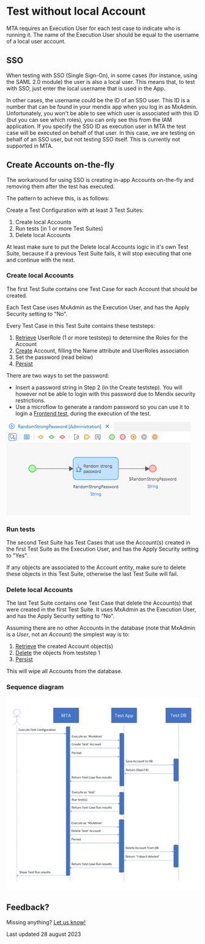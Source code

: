 # Test without local Account

MTA requires an Execution User for each test case to indicate who is running it. The name of the Execution User should be equal to the username of a local user account. 

## SSO

When testing with SSO (Single Sign-On), in some cases (for instance, using the SAML 2.0 module) the user is also a local user. This means that, to test with SSO, just enter the local username that is used in the App.

In other cases, the username could be the ID of an SSO user. This ID is a number that can be found in your mendix app when you log in as MxAdmin. Unfortunately, you won't be able to see which user is associated with this ID (but you can see which roles), you can only see this from the IAM application.
If you specify the SSO ID as execution user in MTA the test case will be executed on behalf of that user. 
In this case, we are testing on behalf of an SSO user, but not testing SSO itself. This is currently not supported in MTA.

## Create Accounts on-the-fly

The workaround for using SSO is creating in-app Accounts on-the-fly and removing them after the test has executed.

The pattern to achieve this, is as follows:

Create a Test Configuration with at least 3 Test Suites:
1. Create local Accounts
2. Run tests (in 1 or more Test Suites)
3. Delete local Accounts

At least make sure to put the Delete local Accounts logic in it's own Test Suite, because if a previous Test Suite fails, it will stop executing that one and continue with the next.

### Create local Accounts

The first Test Suite contains one Test Case for each Account that should be created.

Each Test Case uses MxAdmin as the Execution User, and has the Apply Security setting to "No".

Every Test Case in this Test Suite contains these teststeps:
1. [Retrieve](../../../Teststep/retrieve) UserRole (1 or more teststep) to determine the Roles for the Account
2. [Create](../../../Teststep/create) Account, filling the Name attribute and UserRoles association
3. Set the password (read below)
4. [Persist](../../../Teststep/persist)

There are two ways to set the password:
- Insert a password string in Step 2 (in the Create teststep). You will however not be able to login with this password due to Mendix security restrictions.
- Use a microflow to generate a random password so you can use it to login a [Frontend test](frontend-test-with-mta), during the execution of the test.

![RandomStrongPassword microflow](../images/random_password.png)

### Run tests

The second Test Suite has Test Cases that use the Account(s) created in the first Test Suite as the Execution User, and has the Apply Security setting to "Yes".

If any objects are associated to the Account entity, make sure to delete these objects in this Test Suite, otherwise the last Test Suite will fail.

### Delete local Accounts

The last Test Suite contains one Test Case that delete the Account(s) that were created in the first Test Suite. It uses MxAdmin as the Execution User, and has the Apply Security setting to "No".

Assuming there are no other Accounts in the database (note that MxAdmin is a *User*, not an *Account*) the simplest way is to:
1. [Retrieve](../../../Teststep/retrieve) the created Account object(s)
2. [Delete](../../../Teststep/delete) the objects from teststep 1
5. [Persist](../../../Teststep/persist)

This will wipe all Accounts from the database. 

### Sequence diagram

![Sequence diagram of on-the-fly Account creation](../images/sequence.png)

## Feedback?
Missing anything? [Let us know!](mailto:support@menditect.com)

Last updated 28 august 2023